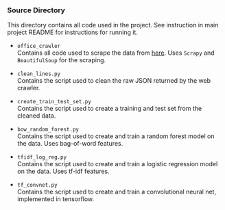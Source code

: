 ### Source Directory

This directory contains all code used in the project. See instruction in main project README for instructions for running it.

- `office_crawler`<br/>
Contains all code used to scrape the data from [here](http://officequotes.net/index.php). Uses `Scrapy` and `BeautifulSoup` for the scraping.

- `clean_lines.py`<br/>
Contains the script used to clean the raw JSON returned by the web crawler.
 
- `create_train_test_set.py`<br/>
Contains the script used to create a training and test set from the cleaned data.

- `bow_random_forest.py`<br/>
Contains the script used to create and train a random forest model on the data. Uses bag-of-word features.

- `tfidf_log_reg.py`<br/>
Contains the script used to create and train a logistic regression model on the data. Uses tf-idf features.

- `tf_convnet.py`<br/>
Contains the script used to create and train a convolutional neural net, implemented in tensorflow.

